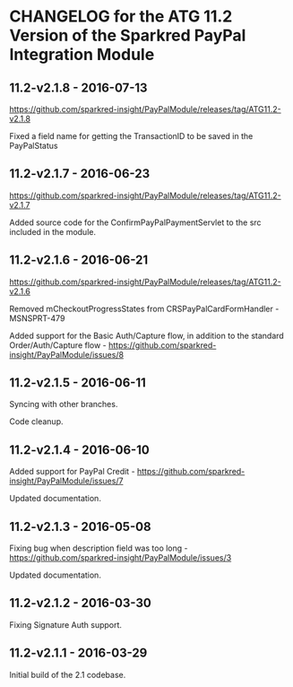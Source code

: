 # CHANGELOG for the ATG 11.2 Version of the Sparkred PayPal Integration Module

##	11.2-v2.1.8 - 2016-07-13
https://github.com/sparkred-insight/PayPalModule/releases/tag/ATG11.2-v2.1.8

Fixed a field name for getting the TransactionID to be saved in the PayPalStatus


##	11.2-v2.1.7 - 2016-06-23
https://github.com/sparkred-insight/PayPalModule/releases/tag/ATG11.2-v2.1.7

Added source code for the ConfirmPayPalPaymentServlet to the src included in the module.


##	11.2-v2.1.6 - 2016-06-21
https://github.com/sparkred-insight/PayPalModule/releases/tag/ATG11.2-v2.1.6

Removed mCheckoutProgressStates from CRSPayPalCardFormHandler - MSNSPRT-479

Added support for the Basic Auth/Capture flow, in addition to the standard Order/Auth/Capture flow - https://github.com/sparkred-insight/PayPalModule/issues/8



##	11.2-v2.1.5 - 2016-06-11

Syncing with other branches.

Code cleanup.


##	11.2-v2.1.4 - 2016-06-10

Added support for PayPal Credit - https://github.com/sparkred-insight/PayPalModule/issues/7

Updated documentation.


##	11.2-v2.1.3 - 2016-05-08

Fixing bug when description field was too long - https://github.com/sparkred-insight/PayPalModule/issues/3

Updated documentation.

##	11.2-v2.1.2 - 2016-03-30

Fixing Signature Auth support.



##	11.2-v2.1.1 - 2016-03-29

Initial build of the 2.1 codebase.

